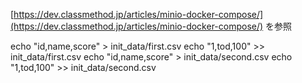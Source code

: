 

[https://dev.classmethod.jp/articles/minio-docker-compose/](https://dev.classmethod.jp/articles/minio-docker-compose/) を参照

echo "id,name,score" > init_data/first.csv
echo "1,tod,100" >> init_data/first.csv
echo "id,name,score" > init_data/second.csv
echo "1,tod,100" >> init_data/second.csv
